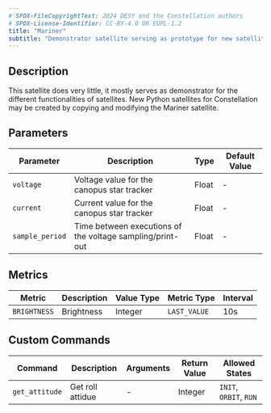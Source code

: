 ```yaml
---
# SPDX-FileCopyrightText: 2024 DESY and the Constellation authors
# SPDX-License-Identifier: CC-BY-4.0 OR EUPL-1.2
title: "Mariner"
subtitle: "Demonstrator satellite serving as prototype for new satellites"
---
```


## Description

This satellite does very little, it mostly serves as demonstrator for the different functionalities of satellites.
New Python satellites for Constellation may be created by copying and modifying the Mariner satellite.

## Parameters

| Parameter | Description | Type | Default Value |
|-----------|-------------|------|---------------|
| `voltage` | Voltage value for the canopus star tracker | Float | - |
| `current` | Current value for the canopus star tracker | Float | - |
| `sample_period` | Time between executions of the voltage sampling/print-out | Float | - |

## Metrics

| Metric | Description | Value Type | Metric Type | Interval |
|--------|-------------|------------|-------------|----------|
| `BRIGHTNESS` | Brightness | Integer | `LAST_VALUE` | 10s |

## Custom Commands

| Command | Description | Arguments | Return Value | Allowed States |
|---------|-------------|-----------|--------------|----------------|
| `get_attitude` | Get roll attidue | - | Integer | `INIT`, `ORBIT`, `RUN` |
